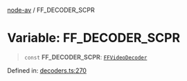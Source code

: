 [node-av](../globals.md) / FF\_DECODER\_SCPR

# Variable: FF\_DECODER\_SCPR

> `const` **FF\_DECODER\_SCPR**: [`FFVideoDecoder`](../type-aliases/FFVideoDecoder.md)

Defined in: [decoders.ts:270](https://github.com/seydx/av/blob/f8631fc881b394300b1479f511d55cf1c370a87f/src/constants/decoders.ts#L270)
